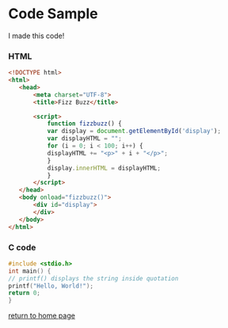 # Code Sample

I made this code!

### HTML
```html
<!DOCTYPE html>
<html>
   <head>
       <meta charset="UTF-8">
       <title>Fizz Buzz</title>

       <script>
           function fizzbuzz() {
           var display = document.getElementById('display');
           var displayHTML = "";
           for (i = 0; i < 100; i++) {
           displayHTML += "<p>" + i + "</p>";
           }
           display.innerHTML = displayHTML;
           }
       </script>
   </head>
   <body onload="fizzbuzz()">
       <div id="display">
       </div>
   </body>
</html>
```

### C code

```c
#include <stdio.h>
int main() {
// printf() displays the string inside quotation
printf("Hello, World!");
return 0;
}
```

[return to home page](./README.md)
